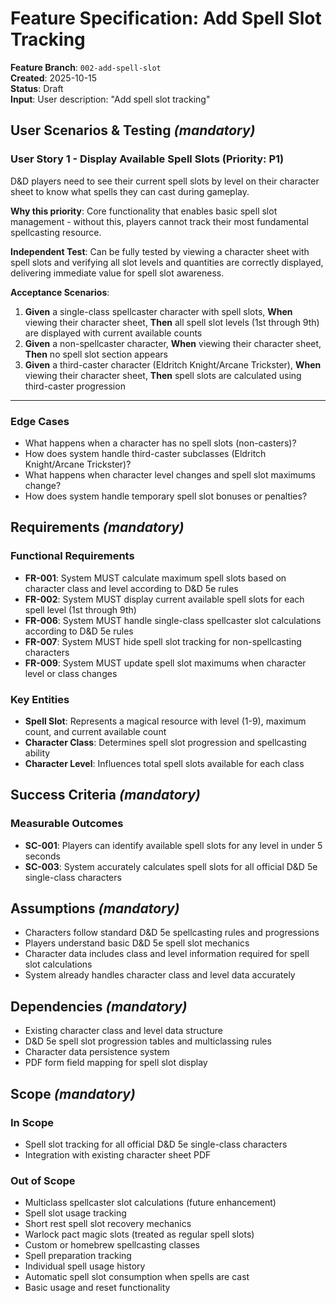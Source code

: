 # Feature Specification: Add Spell Slot Tracking

**Feature Branch**: `002-add-spell-slot`  
**Created**: 2025-10-15  
**Status**: Draft  
**Input**: User description: "Add spell slot tracking"

## User Scenarios & Testing *(mandatory)*

### User Story 1 - Display Available Spell Slots (Priority: P1)

D&D players need to see their current spell slots by level on their character sheet to know what spells they can cast during gameplay.

**Why this priority**: Core functionality that enables basic spell slot management - without this, players cannot track their most fundamental spellcasting resource.

**Independent Test**: Can be fully tested by viewing a character sheet with spell slots and verifying all slot levels and quantities are correctly displayed, delivering immediate value for spell slot awareness.

**Acceptance Scenarios**:

1. **Given** a single-class spellcaster character with spell slots, **When** viewing their character sheet, **Then** all spell slot levels (1st through 9th) are displayed with current available counts
2. **Given** a non-spellcaster character, **When** viewing their character sheet, **Then** no spell slot section appears
3. **Given** a third-caster character (Eldritch Knight/Arcane Trickster), **When** viewing their character sheet, **Then** spell slots are calculated using third-caster progression

---

### Edge Cases

- What happens when a character has no spell slots (non-casters)?
- How does system handle third-caster subclasses (Eldritch Knight/Arcane Trickster)?
- What happens when character level changes and spell slot maximums change?
- How does system handle temporary spell slot bonuses or penalties?

## Requirements *(mandatory)*

### Functional Requirements

- **FR-001**: System MUST calculate maximum spell slots based on character class and level according to D&D 5e rules
- **FR-002**: System MUST display current available spell slots for each spell level (1st through 9th)
- **FR-006**: System MUST handle single-class spellcaster slot calculations according to D&D 5e rules
- **FR-007**: System MUST hide spell slot tracking for non-spellcasting characters
- **FR-009**: System MUST update spell slot maximums when character level or class changes

### Key Entities

- **Spell Slot**: Represents a magical resource with level (1-9), maximum count, and current available count
- **Character Class**: Determines spell slot progression and spellcasting ability
- **Character Level**: Influences total spell slots available for each class

## Success Criteria *(mandatory)*

### Measurable Outcomes

- **SC-001**: Players can identify available spell slots for any level in under 5 seconds
- **SC-003**: System accurately calculates spell slots for all official D&D 5e single-class characters

## Assumptions *(mandatory)*

- Characters follow standard D&D 5e spellcasting rules and progressions
- Players understand basic D&D 5e spell slot mechanics
- Character data includes class and level information required for spell slot calculations
- System already handles character class and level data accurately

## Dependencies *(mandatory)*

- Existing character class and level data structure
- D&D 5e spell slot progression tables and multiclassing rules
- Character data persistence system
- PDF form field mapping for spell slot display

## Scope *(mandatory)*

### In Scope
- Spell slot tracking for all official D&D 5e single-class characters
- Integration with existing character sheet PDF

### Out of Scope
- Multiclass spellcaster slot calculations (future enhancement)
- Spell slot usage tracking
- Short rest spell slot recovery mechanics
- Warlock pact magic slots (treated as regular spell slots)
- Custom or homebrew spellcasting classes
- Spell preparation tracking
- Individual spell usage history
- Automatic spell slot consumption when spells are cast
- Basic usage and reset functionality
